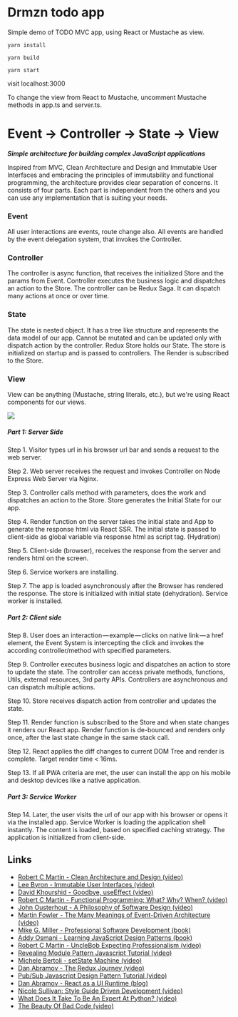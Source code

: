 # Drmzn todo app

Simple demo of TODO MVC app, using React or Mustache as view.

``yarn install``

``yarn build``

``yarn start``

visit localhost:3000

To change the view from React to Mustache, uncomment Mustache methods in app.ts and server.ts.

# Event → Controller → State → View

***Simple architecture for building complex JavaScript applications***

Inspired from MVC, Clean Architecture and Design and Immutable User Interfaces and embracing the principles of immutability and functional programming, the architecture provides clear separation of concerns. It consists of four parts. Each part is independent from the others and you can use any implementation that is suiting your needs.

### Event

All user interactions are events, route change also. All events are handled by the event delegation system, that invokes the Controller.

### Controller

The controller is async function, that receives the initialized Store and the params from Event. Controller executes the business logic and dispatches an action to the Store. The controller can be Redux Saga. It can dispatch many actions at once or over time.

### State

The state is nested object. It has a tree like structure and represents the data model of our app. Cannot be mutated and can be updated only with dispatch action by the controller. Redux Store holds our State. The store is initialized on startup and is passed to controllers. The Render is subscribed to the Store.

### View

View can be anything (Mustache, string literals, etc.), but we're using React components for our views.


![](drmzn-2.png)



##### Part 1: Server Side

Step 1. Visitor types url in his browser url bar and sends a request to the web server.

Step 2. Web server receives the request and invokes Controller on Node Express Web Server via Nginx.

Step 3. Controller calls method with parameters, does the work and dispatches an action to the Store. Store generates the Initial State for our app.

Step 4. Render function on the server takes the initial state and App to generate the response html via React SSR. The initial state is passed to client-side as global variable via response html as script tag. (Hydration)

Step 5. Client-side (browser), receives the response from the server and renders html on the screen.

Step 6. Service workers are installing.

Step 7. The app is loaded asynchronously after the Browser has rendered the response. The store is initialized with initial state (dehydration). Service worker is installed.

##### Part 2: Client side

Step 8. User does an interaction — example — clicks on native link — a href element, the Event System is intercepting the click and invokes the according controller/method with specified parameters.

Step 9. Controller executes business logic and dispatches an action to store to update the state. The controller can access private methods, functions, Utils, external resources, 3rd party APIs. Controllers are asynchronous and can dispatch multiple actions.

Step 10. Store receives dispatch action from controller and updates the state.

Step 11. Render function is subscribed to the Store and when state changes it renders our React app. Render function is de-bounced and renders only once, after the last state change in the same stack call.

Step 12. React applies the diff changes to current DOM Tree and render is complete. Target render time < 16ms.

Step 13. If all PWA criteria are met, the user can install the app on his mobile and desktop devices like a native application.

##### Part 3: Service Worker

Step 14. Later, the user visits the url of our app with his browser or opens it via the installed app. Service Worker is loading the application shell instantly. The content is loaded, based on specified caching strategy. The application is initialized from client-side.

## Links
- [Robert C Martin - Clean Architecture and Design (video)](https://www.youtube.com/watch?v=Nsjsiz2A9mg)
- [Lee Byron - Immutable User Interfaces (video)](https://www.youtube.com/watch?v=pLvrZPSzHxo)
- [David Khourshid - Goodbye, useEffect (video)](https://www.youtube.com/watch?v=HPoC-k7Rxwo)
- [Robert C Martin - Functional Programming; What? Why? When? (video)](https://www.youtube.com/watch?v=7Zlp9rKHGD4)
- [John Ousterhout - A Philosophy of Software Design (video)](https://www.youtube.com/watch?v=bmSAYlu0NcY)
- [Martin Fowler - The Many Meanings of Event-Driven Architecture (video)](https://www.youtube.com/watch?v=STKCRSUsyP0)
- [Mike G. Miller - Professional Software Development (book)](https://mixmastamyk.bitbucket.io/pro_soft_dev/index.html)
- [Addy Osmani - Learning JavaScript Design Patterns (book)](https://addyosmani.com/resources/essentialjsdesignpatterns/book/#designpatternsjavascript)
- [Robert C Martin - UncleBob Expecting Professionalism (video)](https://www.youtube.com/watch?v=BSaAMQVq01E)
- [Revealing Module Pattern Javascript Tutorial (video)](https://www.youtube.com/watch?v=pOfwp6VlnlM)
- [Michele Bertoli - setState Machine (video)](https://www.youtube.com/watch?v=sZg3DoTfHLQ)
- [Dan Abramov - The Redux Journey (video)](https://www.youtube.com/watch?v=uvAXVMwHJXU)
- [Pub/Sub Javascript Design Pattern Tutorial (video)](https://www.youtube.com/watch?v=nQRXi1SVOow)
- [Dan Abramov - React as a UI Runtime (blog)](https://overreacted.io/react-as-a-ui-runtime/)
- [Nicole Sullivan: Style Guide Driven Development (video)](https://www.youtube.com/watch?v=ldW7zVmqu5g)
- [What Does It Take To Be An Expert At Python? (video)](https://www.youtube.com/watch?v=7lmCu8wz8ro)
- [The Beauty Of Bad Code (video)](https://www.youtube.com/watch?v=y_XLqYQ8MDA)
